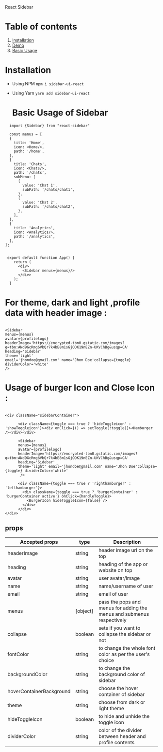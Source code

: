 React Sidebar

# Table of contents

1. [Installation](#installation)
2. [Demo](#demo)
3. [Basic Usage](#basic-usage)

# Installation

- Using NPM
  `npm i sidebar-ui-react `

- Using Yarn
  `yarn add sidebar-ui-react `



  # Basic Usage of Sidebar
```
  import {Sidebar} from "react-sidebar"

  const menus = [
  {
    title: 'Home',
    icon: <Home/>,
    path: '/home',
  },
  {
    title: 'Chats',
    icon: <Chats/>,
    path: '/chats',
    subMenu: [
      {
        value: 'Chat 1',
        subPath: '/chats/chat1',
      },
      {
        value: 'Chat 2',
        subPath: '/chats/chat2',
      },
    ],
  },
  {
    title: 'Analytics',
    icon: <Analytics/>,
    path: '/analytics',
  },
];


 export default function App() {
    return (
      <div>
        <Sidebar menus={menus}/>
      </div>
    );
  }

```

# For theme, dark and light ,profile data  with header image :

 ```

<Sidebar
 menus={menus}
 avatar={profilelogo}
 headerImage='https://encrypted-tbn0.gstatic.com/images?q=tbn:ANd9GcRmg6VbQr7k4bE8m1sGjODK19nEZn-UKVChBg&usqp=CA'
 heading='Sidebar'
 theme='light'
 email='jhondoe@gmail.com' name='Jhon Doe'collapse={toggle} dividerColor='white'
 />

  ```

  # Usage of burger Icon and Close Icon :

```

<div className="sidebarContainer">

      <div className={toggle === true ? 'hideToggleicon' : 'showToggleicon'}><div onClick={() => setToggle(!toggle)}><Hamburger /></div></div>

      <Sidebar
      menus={menus}
      avatar={profilelogo}
      headerImage='https://encrypted-tbn0.gstatic.com/images?q=tbn:ANd9GcRmg6VbQr7k4bE8m1sGjODK19nEZn-UKVChBg&usqp=CA'
      heading='Sidebar'
      theme='light' email='jhondoe@gmail.com' name='Jhon Doe'collapse={toggle} dividerColor='white'
       />

      <div className={toggle === true ? 'righthamburger' : 'lefthamburger'}>
        <div className={toggle === true ? 'burgerContainer' : 'burgerContainer active'} onClick={handleToggle}>
          <BurgerIcon hideToggleIcon={false} />
        </div>
      </div>
</div>

```

  ## props

| Accepted props           | type           | Description                                                                  |
| ------------------------ | -------------- | ---------------------------------------------------------------------------- |
| headerImage             | string          | header image url on the top                                                  |
| heading                  | string         | heading of the app or website on top                                         |
| avatar                   | string         | user avatar/image                                                            |
| name                     | string         | name/username of user                                                        |
| email                    | string         | email of user                                                                |
| menus                    | [object]       | pass the pops and menus for adding the menus and submenus respectively       |
| collapse                 | boolean        | sets if you want to collapse the sidebar or not                              |
| fontColor                | string         | to change the whole font color as per the user's choice                      |
| backgroundColor          | string         | to change the background color of sidebar                                    |
| hoverContainerBackground | string         | choose the hover container of sidebar                                        |
| theme                    | string         | choose from dark or light theme                                              |
| hideToggleIcon           | boolean        | to hide and unhide the toggle icon                                           |
| dividerColor             | string         | color of the divider between header and profile contents                     |



